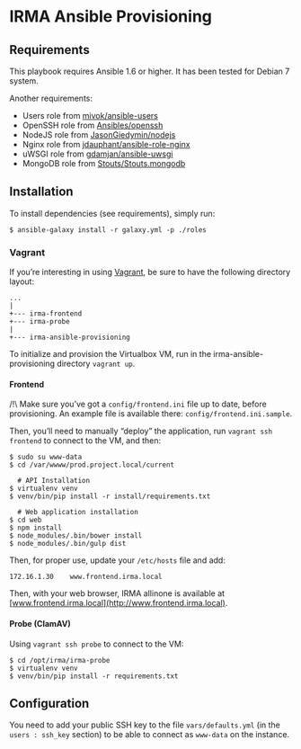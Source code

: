 IRMA Ansible Provisioning
=========================

Requirements
------------

This playbook requires Ansible 1.6 or higher. It has been tested for Debian 7 system.

Another requirements:
- Users role from [mivok/ansible-users](https://github.com/mivok/ansible-users)
- OpenSSH role from [Ansibles/openssh](https://github.com/Ansibles/openssh)
- NodeJS role from [JasonGiedymin/nodejs](https://github.com/AnsibleShipyard/ansible-nodejs)
- Nginx role from [jdauphant/ansible-role-nginx](https://github.com/jdauphant/ansible-role-nginx)
- uWSGI role from [gdamjan/ansible-uwsgi](https://github.com/gdamjan/ansible-uwsgi)
- MongoDB role from [Stouts/Stouts.mongodb](https://github.com/Stouts/Stouts.mongodb)


Installation
------------

To install dependencies (see requirements), simply run:

```
$ ansible-galaxy install -r galaxy.yml -p ./roles
```


### Vagrant

If you’re interesting in using [Vagrant](http://vagrantup.com), be sure to have the following directory layout:

```
...
|
+--- irma-frontend
+--- irma-probe
|
+--- irma-ansible-provisioning
```

To initialize and provision the Virtualbox VM, run in the irma-ansible-provisioning directory `vagrant up`.

#### Frontend

/!\ Make sure you’ve got a `config/frontend.ini` file up to date, before provisioning. An example file is available there:
`config/frontend.ini.sample`.

Then, you’ll need to manually “deploy” the application, run `vagrant ssh frontend` to connect to the VM, and then:
```
$ sudo su www-data
$ cd /var/wwww/prod.project.local/current

  # API Installation
$ virtualenv venv
$ venv/bin/pip install -r install/requirements.txt

  # Web application installation
$ cd web
$ npm install
$ node_modules/.bin/bower install
$ node_modules/.bin/gulp dist
```

Then, for proper use, update your `/etc/hosts` file and add:
```
172.16.1.30    www.frontend.irma.local
```

Then, with your web browser, IRMA allinone is available at [www.frontend.irma.local](http://www.frontend.irma.local).

#### Probe (ClamAV)

Using `vagrant ssh probe` to connect to the VM:
```
$ cd /opt/irma/irma-probe
$ virtualenv venv
$ venv/bin/pip install -r requirements.txt
```


Configuration
-------------

You need to add your public SSH key to the file `vars/defaults.yml` (in the `users : ssh_key` section) to be able to connect as `www-data` on the instance.
